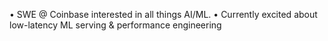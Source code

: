 • SWE @ Coinbase interested in all things AI/ML. 
• Currently excited about low-latency ML serving & performance engineering


<!---
ccalvinhhuang/ccalvinhhuang is a ✨ special ✨ repository because its `README.md` (this file) appears on your GitHub profile.
You can click the Preview link to take a look at your changes.
--->
